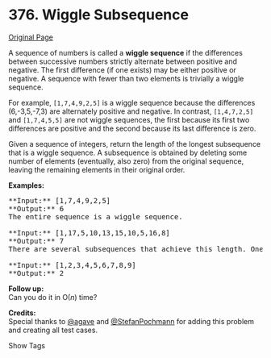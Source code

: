# 376. Wiggle Subsequence

[Original Page](https://leetcode.com/problems/wiggle-subsequence/)

A sequence of numbers is called a **wiggle sequence** if the differences between successive numbers strictly alternate between positive and negative. The first difference (if one exists) may be either positive or negative. A sequence with fewer than two elements is trivially a wiggle sequence.

For example, `[1,7,4,9,2,5]` is a wiggle sequence because the differences (6,-3,5,-7,3) are alternately positive and negative. In contrast, `[1,4,7,2,5]` and `[1,7,4,5,5]` are not wiggle sequences, the first because its first two differences are positive and the second because its last difference is zero.

Given a sequence of integers, return the length of the longest subsequence that is a wiggle sequence. A subsequence is obtained by deleting some number of elements (eventually, also zero) from the original sequence, leaving the remaining elements in their original order.

**Examples:**  

<pre>**Input:** [1,7,4,9,2,5]
**Output:** 6
The entire sequence is a wiggle sequence.

**Input:** [1,17,5,10,13,15,10,5,16,8]
**Output:** 7
There are several subsequences that achieve this length. One is [1,17,10,13,10,16,8].

**Input:** [1,2,3,4,5,6,7,8,9]
**Output:** 2
</pre>

**Follow up:**  
Can you do it in O(_n_) time?

**Credits:**  
Special thanks to [@agave](https://leetcode.com/agave/) and [@StefanPochmann](https://leetcode.com/stefanpochmann/) for adding this problem and creating all test cases.

<div>

<div id="tags" class="btn btn-xs btn-warning">Show Tags</div>

<span class="hidebutton" style="display: none;">[Dynamic Programming](/tag/dynamic-programming/) [Greedy](/tag/greedy/)</span></div>